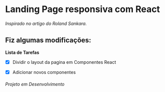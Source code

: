 # Landing Page responsiva com React

###### Inspirado no artigo do Roland Sankara.

## Fiz algumas modificações:

**Lista de Tarefas**
- [x] Dividir o layout da pagina em Componentes React
- [x] Adicionar novos componentes


###### Projeto em Desenvolvimento

